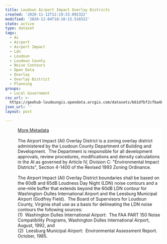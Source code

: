 ```yaml
---
title: Loudoun Airport Impact Overlay Districts
created: '2020-11-12T12:19:33.092322'
modified: '2020-12-04T18:10:15.516522'
state: active
type: dataset
tags:
  - Ai
  - Airport
  - Airport Impact
  - Ldn
  - Loudoun
  - Loudoun County
  - Noise Contours
  - Open Data
  - Overlay
  - Overlay District
  - Planning
groups:
  - Local Government
csv_url: >-
  https://geohub-loudoungis.opendata.arcgis.com/datasets/b61dfbf2cfba488688f7cba816d8af73_1.csv?outSR=%7B%22latestWkid%22%3A2924%2C%22wkid%22%3A2924%7D
json_url: ''
layout: post

---
```

<p style='margin-top:0in;margin-right:0in;margin-bottom:0in;
margin-left:30.25pt;margin-bottom:.0001pt;line-height:normal;tab-stops:45.8pt 91.6pt 137.4pt 183.2pt 229.0pt 274.8pt 320.6pt 366.4pt 412.2pt 458.0pt 503.8pt 549.6pt 595.4pt 641.2pt 687.0pt 732.8pt;
background:white'><a href='https://logis.loudoun.gov/metadata/Airport%20impact%20overlay.html' target='_blank'>More Metadata</a><br /></p><p style='margin-top:0in;margin-right:0in;margin-bottom:0in;
margin-left:30.25pt;margin-bottom:.0001pt;line-height:normal;tab-stops:45.8pt 91.6pt 137.4pt 183.2pt 229.0pt 274.8pt 320.6pt 366.4pt 412.2pt 458.0pt 503.8pt 549.6pt 595.4pt 641.2pt 687.0pt 732.8pt;
background:white'><br /></p><p style='margin-top:0in;margin-right:0in;margin-bottom:0in;
margin-left:30.25pt;margin-bottom:.0001pt;line-height:normal;tab-stops:45.8pt 91.6pt 137.4pt 183.2pt 229.0pt 274.8pt 320.6pt 366.4pt 412.2pt 458.0pt 503.8pt 549.6pt 595.4pt 641.2pt 687.0pt 732.8pt;
background:white'>The Airport Impact (AI) Overlay District is
a zoning overlay district administered by the Loudoun County Department of
Building and Development.  The Department
is responsible for all development approvals, review procedures, modifications
and density calculations in the AI as governed by Article IV, Division C:
&quot;Environmental Impact Districts&quot;, Section 4-1400 of the Revised 1993
Zoning Ordinance.</p>

<p style='margin-top:0in;margin-right:0in;margin-bottom:0in;
margin-left:30.25pt;margin-bottom:.0001pt;line-height:normal;tab-stops:45.8pt 91.6pt 137.4pt 183.2pt 229.0pt 274.8pt 320.6pt 366.4pt 412.2pt 458.0pt 503.8pt 549.6pt 595.4pt 641.2pt 687.0pt 732.8pt;
background:white'> </p>

<p style='margin-top:0in;margin-right:0in;margin-bottom:0in;
margin-left:30.25pt;margin-bottom:.0001pt;line-height:normal;tab-stops:45.8pt 91.6pt 137.4pt 183.2pt 229.0pt 274.8pt 320.6pt 366.4pt 412.2pt 458.0pt 503.8pt 549.6pt 595.4pt 641.2pt 687.0pt 732.8pt;
background:white'>The Airport Impact (AI) Overlay District
boundaries shall be based on the 60dB and 65dB Loudness Day Night (LDN) noise
contours and a one-mile buffer that extends beyond the 60dB LDN contour for
Washington-Dulles International Airport and the Leesburg Municipal Airport
(Godfrey Field).  The Board of
Supervisors for Loudoun County, Virginia shall use as a basis for delineating
the LDN noise contours the following sources:</p>

<p style='margin-top:0in;margin-right:0in;margin-bottom:0in;
margin-left:30.25pt;margin-bottom:.0001pt;line-height:normal;tab-stops:45.8pt 91.6pt 137.4pt 183.2pt 229.0pt 274.8pt 320.6pt 366.4pt 412.2pt 458.0pt 503.8pt 549.6pt 595.4pt 641.2pt 687.0pt 732.8pt;
background:white'>(1)  Washington
Dulles International Airport:  The FAA
PART 150 Noise Compatibility Programs, Washington Dulles International Airport,
August, 1992, and</p>

<p style='margin-top:0in;margin-right:0in;margin-bottom:0in;
margin-left:30.25pt;margin-bottom:.0001pt;line-height:normal;tab-stops:45.8pt 91.6pt 137.4pt 183.2pt 229.0pt 274.8pt 320.6pt 366.4pt 412.2pt 458.0pt 503.8pt 549.6pt 595.4pt 641.2pt 687.0pt 732.8pt;
background:white'>(2)  Leesburg
Municipal Airport:  Environmental
Assessment Report.  October, 1985.</p>
